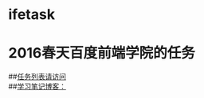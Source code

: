 
# ifetask

2016春天百度前端学院的任务
=======
##<a href='http://eve0803.github.io/ifetask/'>任务列表请访问</a><br>
##<a href='https://segmentfault.com/u/eve0803'>学习笔记博客：</a><br>

